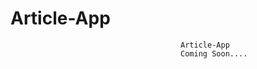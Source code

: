 # Article-App
                                          Article-App 
                                          Coming Soon....
                                          
